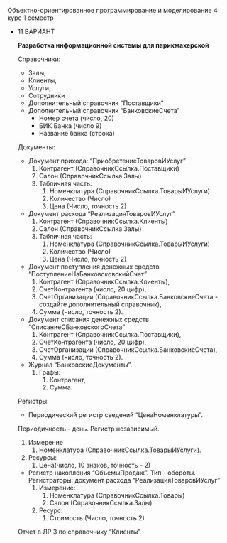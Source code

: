Объектно-ориентированное программирование и моделирование 4 курс 1 семестр
- 11 ВАРИАНТ
    
    **Разработка информационной системы для парикмахерской**
    
    Справочники:
    
    - Залы,
    - Клиенты,
    - Услуги,
    - Сотрудники
    - Дополнительный справочник “Поставщики”
    - Дополнительный справочник “БанковскиеСчета”
        - Номер счета (число, 20)
        - БИК Банка (число 9)
        - Название банка (строка)
    
    Документы:
    
    - Документ прихода: “ПриобретениеТоваровИУслуг”
        1. Контрагент (СправочникСсылка.Поставщики)
        2. Салон (СправочникСсылка.Залы)
        3. Табличная часть:
            1. Номенклатура (СправочникСсылка.ТоварыИУслуги)
            2. Количество (Число)
            3. Цена (Число, точность 2)
    - Документ расхода “РеализацияТоваровИУслуг”
        1. Контрагент (СправочникСсылка.Клиенты)
        2. Салон (СправочникСсылка.Залы)
        3. Табличная часть:
            1. Номенклатура (СправочникСсылка.ТоварыИУслуги)
            2. Количество (Число)
            3. Цена (Число, точность 2)
    - Документ поступления денежных средств “ПоступлениеНаБанковсковскийСчет”
        1. Контрагент (СправочникСсылка.Клиенты),
        2. СчетКонтрагента (число, 20 цифр),
        3. СчетОрганизации (СправочникСсылка.БанковскиеСчета - создайте дополнительный справочник),
        4. Сумма (число, точность 2).
    - Документ списания денежных средств “СписаниеСБанковскогоСчета”
        1. Контрагент (СправочникСсылка.Поставщики),
        2. СчетКонтрагента (число, 20 цифр),
        3. СчетОрганизации (СправочникСсылка.БанковскиеСчета),
        4. Сумма (число, точность 2).
    - Журнал “БанковскиеДокументы”.
        1. Графы:
            1. Контрагент,
            2. Сумма.
    
    Регистры:
    
    - Периодический регистр сведений “ЦенаНоменклатуры”.
    
    Периодичность - день. Регистр независимый.
    
    1. Измерение
        1. Номенклатура (СправочникСсылка.ТоварыИУслуги).
    2. Ресурсы:
        1. Цена(число, 10 знаков, точность - 2)
    - Регистр накопления “ОбъемыПродаж”. Тип - обороты. Регистраторы: документ расхода “РеализацияТоваровИУслуг”
        1. Измерение:
            1. Номенклатура (СправочникСсылка.Товары)
            2. Салон (СправочникСсылка.Залы)
        2. Ресурс:
            1. Стоимость (Число, точность 2)
    
    Отчет в ЛР 3 по справочнику “Клиенты”
